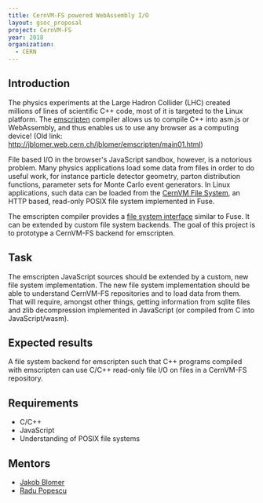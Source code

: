 ```yaml
---
title: CernVM-FS powered WebAssembly I/O
layout: gsoc_proposal
project: CernVM-FS
year: 2018
organization:
  - CERN
---
```


## Introduction

The physics experiments at the Large Hadron Collider (LHC) created millions of
lines of scientific C++ code, most of it is targeted to the Linux
platform.  The [emscripten](http://kripken.github.io/emscripten-site/index.html)
compiler allows us to compile C++ into asm.js or WebAssembly, and thus enables
us to use any browser as a computing device! (Old link: http://jblomer.web.cern.ch/jblomer/emscripten/main01.html)

File based I/O in the browser's JavaScript sandbox, however, is a notorious problem. Many
physics applications load some data from files in order to do useful work,
for instance particle detector geometry, parton distribution functions,
parameter sets for Monte Carlo event generators. In Linux applications, such
data can be loaded from the [CernVM File System](https://github.com/cvmfs/cvmfs),
an HTTP based, read-only POSIX file system implemented in Fuse.

The emscripten compiler provides a [file system interface](http://kripken.github.io/emscripten-site/docs/api_reference/Filesystem-API.html#filesystem-api)
similar to Fuse.  It can be extended by custom file system backends.  The goal
of this project is to prototype a CernVM-FS backend for emscripten.


## Task

The emscripten JavaScript sources should be extended by a custom, new file system implementation.
The new file system implementation should be able to understand CernVM-FS repositories
and to load data from them. That will require, amongst other things, getting information
from sqlite files and zlib decompression implemented in JavaScript (or compiled from C into JavaScript/wasm).


## Expected results

A file system backend for emscripten such that C++ programs compiled with
emscripten can use C/C++ read-only file I/O on files in a CernVM-FS repository.


## Requirements

- C/C++
- JavaScript
- Understanding of POSIX file systems

## Mentors

 * [Jakob Blomer](mailto:jblomer@cern.ch)
 * [Radu Popescu](mailto:radu.popescu@cern.ch)
